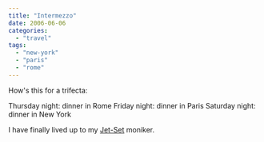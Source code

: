 ```yaml
---
title: "Intermezzo"
date: 2006-06-06
categories: 
  - "travel"
tags: 
  - "new-york"
  - "paris"
  - "rome"
---
```


How's this for a trifecta:

Thursday night: dinner in Rome Friday night: dinner in Paris Saturday night: dinner in New York

I have finally lived up to my [Jet-Set](http://www.thecanadianencyclopedia.com/index.cfm?PgNm=TCE&Params=U1ARTU0003748) moniker.
